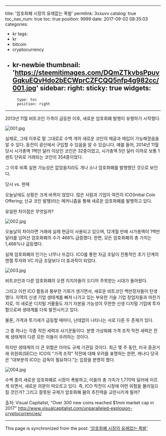 
---
title: '암호화폐 시장의 유례없는 폭발'
permlink: 3xxuvv
catalog: true
toc_nav_num: true
toc: true
position: 9999
date: 2017-09-02 08:35:03
categories:
- kr
tags:
- kr
- bitcoin
- cryptocurrency
- kr-newbie
thumbnail: 'https://steemitimages.com/DQmZTkvbsPpuvGqkuEQvHdo2bECWprCZFCQQ5nfp4g982cc/001.jpg'
sidebar:
    right:
        sticky: true
widgets:
    -
        type: toc
        position: right
---


2013년 11월 비트코인 가격이 급등한 이후, 새로운 암호화폐 발행이 유행하기 시작했다.  

![001.jpg](https://steemitimages.com/DQmZTkvbsPpuvGqkuEQvHdo2bECWprCZFCQQ5nfp4g982cc/001.jpg)

실제로, 그때 이후로 말 그대로로 수백 개의 새로운 코인의 채굴과 매입이 가능해졌음을 알 수 있다. 동전이 광산에서 구입할 수 있음을 알 수 있습니다. 예를 들어, 2014년 11월 당시 시가총액 1백만 달러 이상인 코인은 32종이었고, 시가총액 5만 달러 이하로 보통 1센트 단위로 거래되는 코인이 354종이었다. 

그 이후 비록 실현 가능성은 없었을지라도 개나 소나 암호화폐를 발행했던 것으로 보인다. 

당시 vs. 현재

오늘날에도 상황은 크게 바뀌지 않았다. 많은 사람과 기업이 여전히 ICO(Initial Coin Offering; 신규 코인 발행)라는 메커니즘을 통해 새로운 암호화폐를 발행하고 있다.

유일한 차이점은 무엇일까?

![002.jpg](https://steemitimages.com/DQmdPPhLiC6EaMMoSo6XEHS8fbNF23A9XyX2YyamtnA2J1Y/002.jpg)

오늘날의 차이라면 거래에 실제 현금이 사용되고 있으며, 12개월 만에 시가총액이 1백만 달러를 넘어선 암호화폐의 수가 468% 급증했다. 한편, 모든 암호화폐의 총 가치는 1,466%나 급등했다.

실제 암호화폐의 인기는 너무나 뜨겁다. ICO를 통한 자금 조달이 전통적인 초기 단계의 엔젤 투자와  VC 자금 조달보다 더 효과적이 되었다.

![003.jpg](https://steemitimages.com/DQmWsDHSuinePDQPoQxzEFJe2v7M3kfnA5LpjwW5Gb5SHRM/003.jpg)

비트코인과 다른 암호화폐의 오랜 지지자들이 드디어 주목받는 시대가 돌아왔다.  

그리고 이런 ICO 활동과 풍부한 기회가 생기면서, 새로운 비트코인 백만장자들이 탄생했다. 지역의 신생 기업 생태계를 빠져 나가고 있는 부유한 기술 기업 창업자들과 마찬가지로, 이 새로운 디지털 거물들도 자기 자본을 가능성이 무한한 신생 디지털 기업에 투자함으로써 생태계를 더욱 발전시키고 있다.

물론, 가격과 투기세가 급등할 때마다, 난데없이 나타나는 서로 다른 두 존재가 있다.

그 중 하나는 각종 작전 세력과 사기꾼들이다.  분명 가상화폐 가격 조작 작전 세력은 전체 생태계의 다른 모든 이들이 우려하는 것이다. 

하지만 생태계의 더 큰 위협은 아마도 규제 기관일 것이다.  최근 몇 주 동안, 미국 증권거래 위원회(SEC)는 ICO의 "가격 조작" 작전에 대해 우려를 표명하는 한편, 캐나다 당국은 "대부분의 ICO는 감독이 필요하다."는 입장을 분명히 했다.

![004.jpg](https://steemitimages.com/DQmZJ35Z8MxFXm2PhPGNs6SLN2fV3Hb9pwjiakbS6hPJVqe/004.jpg)

수백 종의 새로운 암호화폐로 시장이 폭발하고, 이들의 총 가치가 1,770억 달러에 이르게 되면서, 새로운 의문이 떠오르고 있다. 즉, ICO 작전이 시장에 어떤 위험을 불러일으킬 것인가? 그리고 잘못된 규제가 암호화폐 붐의 추진력을 교란시키게 될까?

출처: Visual Capitalist, "Over 300 new coins reached $1mm market cap in 2017"
http://www.visualcapitalist.com/unparalleled-explosion-cryptocurrencies/

- - -

This page is synchronized from the post: ['암호화폐 시장의 유례없는 폭발'](https://steemit.com/@pius.pius/3xxuvv)
